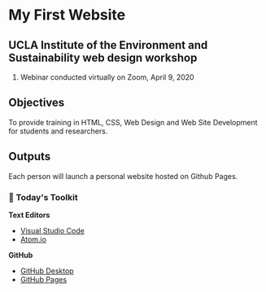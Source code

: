 # My First Website


## UCLA Institute of the Environment and Sustainability web design workshop 

1. Webinar conducted virtually on Zoom, April 9, 2020

## Objectives

To provide training in HTML, CSS, Web Design and Web Site Development for students and researchers.

## Outputs

Each person will launch a personal website hosted on Github Pages.


### 🧰 Today's Toolkit

**Text Editors**
 
- [Visual Studio Code](https://code.visualstudio.com/)
- [Atom.io](https://atom.io/)

**GitHub**

- [GitHub Desktop](https://desktop.github.com/)
- [GitHub Pages](https://pages.github.com/)
